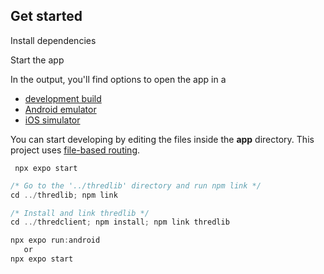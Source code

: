 ## Get started

Install dependencies

Start the app

In the output, you'll find options to open the app in a

*   [development build](https://docs.expo.dev/develop/development-builds/introduction/)
*   [Android emulator](https://docs.expo.dev/workflow/android-studio-emulator/)
*   [iOS simulator](https://docs.expo.dev/workflow/ios-simulator/)

You can start developing by editing the files inside the **app** directory. This project uses [file-based routing](https://docs.expo.dev/router/introduction).

```
 npx expo start
```

```javascript
/* Go to the '../thredlib' directory and run npm link */
cd ../thredlib; npm link  

/* Install and link thredlib */
cd ../thredclient; npm install; npm link thredlib

npx expo run:android
   or
npx expo start
```